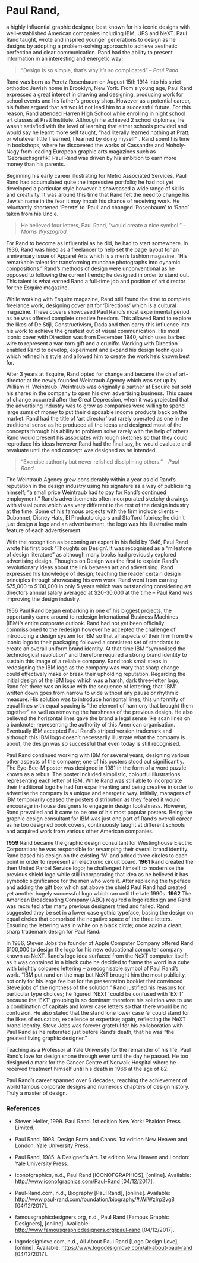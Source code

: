 # Paul Rand, 
a highly influential graphic designer, best known for his iconic designs with well-established American companies including IBM, UPS and NeXT. Paul Rand taught, wrote and inspired younger generations to design as he designs by adopting a problem-solving approach to achieve aesthetic perfection and clear communication. Rand had the ability to present information in an interesting and energetic way;
> “Design is so simple, that’s why it’s so complicated” – <cite>Paul Rand</cite>

Rand was born as Peretz Rosenbaum on August 15th 1914 into his strict orthodox Jewish home in Brooklyn, New York. From a young age, Paul Rand expressed a great interest in drawing and designing, producing work for school events and his father’s grocery shop. However as a potential career, his father argued that art would not lead him to a successful future. For this reason, Rand attended Harren High School while enrolling in night school art classes at Pratt Institute. Although he achieved 2 school diplomas, he wasn’t satisfied with the level of learning that either schools provided and would say he learnt more self taught, “had literally learned nothing at Pratt; or whatever little I learned, I learned by doing myself” . Rand spent his time in bookshops, where he discovered the works of Cassandre and Moholy-Nagy from leading European graphic arts magazines such as ‘Gebrauchsgrafik’. Paul Rand was driven by his ambition to earn more money than his parents. 

Beginning his early career illustrating for Metro Associated Services, Paul Rand had accumulated quite the impressive portfolio; he had not yet developed a particular style however it showcased a wide range of skills and creativity. It was around this time that Rand felt the need to change his Jewish name in the fear it may impair his chance of receiving work. He reluctantly shortened ‘Peretz’ to ‘Paul’ and changed ‘Rosenbaum’ to ‘Rand’ taken from his Uncle. 
> He believed four letters, Paul Rand, “would create a nice symbol.” – <cite>Morris Wyszogrod.</cite>

For Rand to become as influential as he did, he had to start somewhere. In 1936, Rand was hired as a freelancer to help set the page layout for an anniversary issue of Apparel Arts which is a men’s fashion magazine. “His remarkable talent for transforming mundane photographs into dynamic compositions.” Rand’s methods of design were unconventional as he opposed to following the current trends; he designed in order to stand out. This talent is what earned Rand a full-time job and position of art director for the Esquire magazine.

While working with Esquire magazine, Rand still found the time to complete freelance work, designing cover art for ‘Directions’ which is a cultural magazine. These covers showcased Paul Rand’s most experimental period as he was offered complete creative freedom. This allowed Rand to explore the likes of De Stijl, Constructivism, Dada and then carry this influence into his work to achieve the greatest out of visual communication. His most iconic cover with Direction was from December 1940, which uses barbed wire to represent a war-torn gift and a crucifix. Working with Direction enabled Rand to develop, experiment and expand his design techniques which refined his style and allowed him to create the work he’s known best for.

After 3 years at Esquire, Rand opted for change and became the chief art-director at the newly founded Weintraub Agency which was set up by William H. Weintraub. Weintraub was originally a partner at Esquire but sold his shares in the company to open his own advertising business. This cause of change occurred after the Great Depression, when it was projected that the advertising industry was to grow as companies were willing to spend large sums of money to put their disposable income products back on the market. 
Rand had the title of ‘art director’ but rarely operated as one in the traditional sense as he produced all the ideas and designed most of the concepts through his ability to problem solve rarely with the help of others. Rand would present his associates with rough sketches so that they could reproduce his ideas however Rand had the final say, he would evaluate and revaluate until the end concept was designed as he intended. 
> “Exercise authority but never relished disciplining others.” – <cite>Paul Rand.</cite>

The Weintraub Agency grew considerably within a year as did Rand’s reputation in the design industry using his signature as a way of publicising himself; “a small price Weintraub had to pay for Rand’s continued employment.” Rand’s advertisements often incorporated sketchy drawings with visual puns which was very different to the rest of the design industry at the time. Some of his famous projects with the firm include clients – Dubonnet, Disney Hats, El Producto cigars and Stafford fabrics; he didn’t just design a logo and an advertisement, the logo was his illustrative main feature of each advertisement. 

With the recognition as becoming an expert in his field by 1946, Paul Rand wrote his first book ‘Thoughts on Design’. It was recognised as a “milestone of design literature” as although many books had previously explored advertising design, Thoughts on Design was the first to explain Rand’s revolutionary ideas about the link between art and advertising. Rand expressed his knowledge of design; teaching the reader certain design principles through showcasing his own work. Rand went from earning $75,000 to $100,000 in only 5 years which was outstanding considering art directors annual salary averaged at $20-30,000 at the time – Paul Rand was improving the design industry. 

1956 Paul Rand began embarking in one of his biggest projects, the opportunity came around to redesign International Business Machines (IBM)’s entire corporate outlook. Rand had not yet been officially commissioned to the redesign however he accepted the challenge of introducing a design system for IBM so that all aspects of their firm from the iconic logo to their packaging followed a consistent set of standards to create an overall uniform brand identity. At that time IBM “symbolised the technological revolution” and therefore required a strong brand identity to sustain this image of a reliable company. Rand took small steps in redesigning the IBM logo as the company was wary that sharp change could effectively make or break their upholding reputation. Regarding the initial design of the IBM logo which was a harsh, dark three-letter logo, Rand felt there was an issue with the sequence of lettering; that ‘IBM’ written down goes from narrow to wide without any pause or rhythmic measure. His solution was to introduce horizontal lines; this uniformity of equal lines with equal spacing is “the element of harmony that brought them together” as well as removing the harshness of the previous design. He also believed the horizontal lines gave the brand a legal sense like scan lines on a banknote; representing the authority of this American organisation. Eventually IBM accepted Paul Rand’s striped version trademark and although this IBM logo doesn’t necessarily illustrate what the company is about, the design was so successful that even today is still recognised. 

Paul Rand continued working with IBM for several years, designing various other aspects of the company; one of his posters stood out significantly. The Eye-Bee-M poster was designed in 1981 in the form of a word puzzle known as a rebus. The poster included simplistic, colourful illustrations representing each letter of IBM. While Rand was still able to incorporate their traditional logo he had fun experimenting and being creative in order to advertise the company is a unique and energetic way. Initially, managers of IBM temporarily ceased the posters distribution as they feared it would encourage in-house designers to engage in design foolishness. However, Rand prevailed and it came to be one of his most popular posters.
Being the graphic design consultant for IBM was just one part of Rand’s overall career as he too designed book covers, continuously taught at different schools and acquired work from various other American companies.

<strong>1959</strong> Rand became the graphic design consultant for Westinghouse Electric Corporation; he was responsible for revamping their overall brand identity. Rand based his design on the existing ‘W’ and added three circles to each point in order to represent an electronic circuit board.
<strong>1961</strong> Rand created the then United Parcel Service logo; he challenged himself to modernise the previous shield logo while still incorporating that idea as he believed it has symbolic significance for the men who wore it. After replacing the typeface and adding the gift box which sat above the shield Paul Rand had created yet another hugely successful logo which ran until the late 1990s. 
<strong>1962</strong> The American Broadcasting Company (ABC) required a logo redesign and Rand was recruited after many previous designers tried and failed. Rand suggested they be set in a lower case gothic typeface, basing the design on equal circles that comprised the negative space of the three letters. Ensuring the lettering was in white on a black circle; once again a clean, sharp trademark design for Paul Rand. 

In 1986, Steven Jobs the founder of Apple Computer Company offered Rand $100,000 to design the logo for his new educational computer company known as NeXT. Rand’s logo idea surfaced from the NeXT computer itself; as it was contained in a black cube he decided to frame the word in a cube with brightly coloured lettering – a recognisable symbol of Paul Rand’s work. “IBM put rand on the map but NeXT brought him the most publicity, not only for his large fee but for the presentation booklet that convinced Steve jobs of the rightness of the solution.” Rand justified his reasons for particular type choices; he figured ‘NEXT’ could be confused with ‘EXIT’ because the ‘EXT’ grouping is so dominant therefore his solution was to use a combination of capitals and lower case letters so that there would be no confusion. He also stated that the stand lone lower case ‘e’ could stand for the likes of education, excellence or expertise; again, reflecting the NeXT brand identity. Steve Jobs was forever grateful for his collaboration with Paul Rand as he reiterated just before Rand’s death, that he was “the greatest living graphic designer.”

Teaching as a Professor at Yale University for the remainder of his life, Paul Rand’s love for design shone through even until the day he passed. He too designed a mark for the Cancer Centre of Norwalk Hospital where he received treatment himself until his death in 1966 at the age of 82. 

Paul Rand’s career spanned over 6 decades; reaching the achievement of world famous corporate designs and numerous chapters of design history. Truly a master of design.

### References
- Steven Heller, 1999. Paul Rand. 1st edition New York: Phaidon Press Limited.
- Paul Rand, 1993. Design Form and Chaos. 1st edition New Heaven and London: Yale University Press.
- Paul Rand, 1985. A Designer's Art. 1st edition New Heaven and London: Yale University Press.

- iconofgraphics, n.d., Paul Rand [ICONOFGRAPHICS], [online]. Available: http://www.iconofgraphics.com/Paul-Rand [04/12/2017].
- Paul-Rand.com, n.d., Biography [Paul Rand], [online]. Available: http://www.paul-rand.com/foundation/biography/#.WiWzIrp2vg8 [04/12/2017].
- famousgraphicdesigners.org, n.d., Paul Rand [Famous Graphic Designers], [online]. Available: http://www.famousgraphicdesigners.org/paul-rand [04/12/2017].
- logodesignlove.com, n.d., All About Paul Rand [Logo Design Love], [online]. Available: https://www.logodesignlove.com/all-about-paul-rand [04/12/2017].

